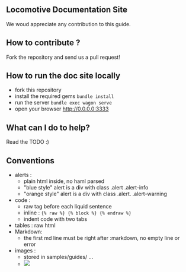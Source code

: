 ## Locomotive Documentation Site

We woud appreciate any contribution to this guide.

## How to contribute ?

Fork the repository and send us a pull request!

## How to run the doc site locally

- fork this repository
- install the required gems ```bundle install```
- run the server ```bundle exec wagon serve```
- open your browser http://0.0.0.0:3333

## What can I do to help?

Read the TODO :)

## Conventions

- alerts :
  - plain html inside, no haml parsed
  - "blue style" alert is a div with class .alert .alert-info
  - "orange style" alert is a div with class .alert. .alert-warning
- code :
  - raw tag before each liquid sentence
  - inline : ```{% raw %} {% block %} {% endraw %}```
  - indent code with two tabs
- tables : raw html
- Markdown:
  - the first md line must be right after :markdown, no empty line or error
- images :
  - stored in samples/guides/ ...
  - <img src="{{ '/samples/guides/templating/FILE.png' }}">
